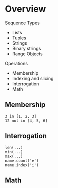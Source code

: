# Overview

Sequence Types
- Lists
- Tuples
- Strings
- Binary strings
- Range Objects

Operations
- Membership
- Indexing and slicing
- Interrogation
- Math

## Membership
```
3 in [1, 2, 3]
12 not in [4, 5, 6]
```

## Interrogation
```
len(...)
min(...)
max(...)
name.count('e')
name.index('i')
```

## Math